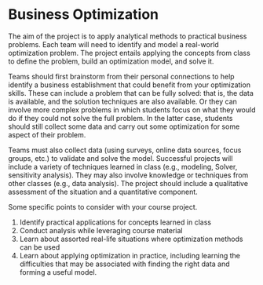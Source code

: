 # Business Optimization

The aim of the project is to apply analytical methods to practical business problems. Each team will need to identify and model a real-world optimization problem. The project entails applying the concepts from class to define the problem, build an optimization model, and solve it.

Teams should first brainstorm from their personal connections to help identify a business establishment that could benefit from your optimization skills. These can include a problem that can be fully solved: that is, the data is available, and the solution techniques are also available. Or they can involve more
complex problems in which students focus on what they would do if they could not solve the full problem. In the latter case, students should still collect some data and carry out some optimization for some aspect of their problem.

Teams must also collect data (using surveys, online data sources, focus groups, etc.) to validate and solve the model. Successful projects will include a variety of techniques learned in class (e.g., modeling, Solver, sensitivity analysis). They may also involve knowledge or techniques from other classes (e.g.,
data analysis). The project should include a qualitative assessment of the situation and a quantitative component.

Some specific points to consider with your course project.
1. Identify practical applications for concepts learned in class
2. Conduct analysis while leveraging course material
3. Learn about assorted real-life situations where optimization methods can be used
4. Learn about applying optimization in practice, including learning the difficulties that may be associated with finding the right data and forming a useful model.

